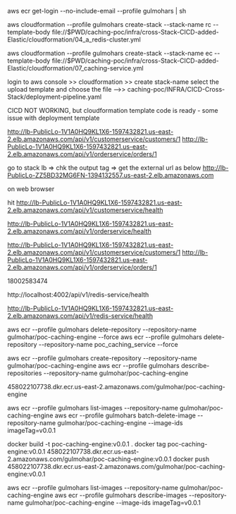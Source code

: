 aws ecr get-login --no-include-email --profile gulmohars | sh

aws cloudformation --profile gulmohars create-stack --stack-name rc --template-body file://\$PWD/caching-poc/infra/cross-Stack-CICD-added-Elastic/cloudformation/04_a_redis-cluster.yml

aws cloudformation --profile gulmohars create-stack --stack-name ec --template-body file://\$PWD/caching-poc/infra/cross-Stack-CICD-added-Elastic/cloudformation/07_caching-service.yml

login to aws console >> cloudformation >> create stack-name
select the upload template and choose the file -->> caching-poc/INFRA/CICD-Cross-Stack/deployment-pipeline.yaml

CICD NOT WORKING, but cloudformation template code is ready - some issue with deployment template

http://lb-PublicLo-1V1A0HQ9KL1X6-1597432821.us-east-2.elb.amazonaws.com/api/v1/customerservice/customers/1
http://lb-PublicLo-1V1A0HQ9KL1X6-1597432821.us-east-2.elb.amazonaws.com/api/v1/orderservice/orders/1

go to stack lb => chk the output tag => get the external url as below
http://lb-PublicLo-ZZ5BD32MG6FN-1394132557.us-east-2.elb.amazonaws.com

on web browser

hit
http://lb-PublicLo-1V1A0HQ9KL1X6-1597432821.us-east-2.elb.amazonaws.com/api/v1/customerservice/health

http://lb-PublicLo-1V1A0HQ9KL1X6-1597432821.us-east-2.elb.amazonaws.com/api/v1/orderservice/health

http://lb-PublicLo-1V1A0HQ9KL1X6-1597432821.us-east-2.elb.amazonaws.com/api/v1/customerservice/customers/1
http://lb-PublicLo-1V1A0HQ9KL1X6-1597432821.us-east-2.elb.amazonaws.com/api/v1/orderservice/orders/1

18002583474

http://localhost:4002/api/v1/redis-service/health

http://lb-PublicLo-1V1A0HQ9KL1X6-1597432821.us-east-2.elb.amazonaws.com/api/v1/redis-service/health

aws ecr --profile gulmohars delete-repository --repository-name gulmohar/poc-caching-engine --force
aws ecr --profile gulmohars delete-repository --repository-name poc_caching_service --force

aws ecr --profile gulmohars create-repository --repository-name gulmohar/poc-caching-engine
aws ecr --profile gulmohars describe-repositories --repository-name gulmohar/poc-caching-engine

458022107738.dkr.ecr.us-east-2.amazonaws.com/gulmohar/poc-caching-engine

aws ecr --profile gulmohars list-images --repository-name gulmohar/poc-caching-engine
aws ecr --profile gulmohars batch-delete-image --repository-name gulmohar/poc-caching-engine --image-ids imageTag=v0.0.1

docker build -t poc-caching-engine:v0.0.1 .
docker tag poc-caching-engine:v0.0.1 458022107738.dkr.ecr.us-east-2.amazonaws.com/gulmohar/poc-caching-engine:v0.0.1
docker push 458022107738.dkr.ecr.us-east-2.amazonaws.com/gulmohar/poc-caching-engine:v0.0.1

aws ecr --profile gulmohars list-images --repository-name gulmohar/poc-caching-engine
aws ecr --profile gulmohars describe-images --repository-name gulmohar/poc-caching-engine --image-ids imageTag=v0.0.1
